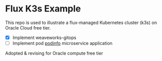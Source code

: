 # Flux K3s Example

This repo is used to illustrate a flux-managed Kubernetes cluster (k3s) on Oracle Cloud free tier.

- [x] Implement weaveworks-gitops
- [ ] Implement pod [podinfo](https://github.com/stefanprodan/podinfo) microservice application

Adopted & revising for Oracle compute free tier